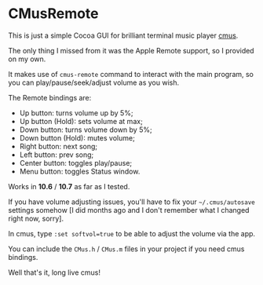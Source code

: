 CMusRemote
==========

This is just a simple Cocoa GUI for brilliant terminal music player [cmus](http://cmus.sourceforge.net/).

The only thing I missed from it was the Apple Remote support, so I provided on my own.

It makes use of ```cmus-remote``` command to interact with the main program, so you can play/pause/seek/adjust volume as you wish.

The Remote bindings are:

*	Up button: turns volume up by 5%;
*	Up button (Hold): sets volume at max;
*	Down button: turns volume down by 5%;
*	Down button (Hold): mutes volume;
*	Right button: next song;
*	Left button: prev song;
*	Center button: toggles play/pause;
*	Menu button: toggles Status window.

Works in **10.6** / **10.7** as far as I tested.

If you have volume adjusting issues, you'll have to fix your ```~/.cmus/autosave``` settings somehow [I did months ago and I don't remember what I changed right now, sorry].

In cmus, type `:set softvol=true` to be able to adjust the volume via the app.

You can include the ```CMus.h``` / ```CMus.m``` files in your project if you need cmus bindings.

Well that's it, long live cmus!
